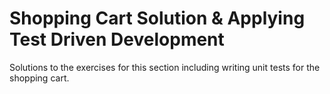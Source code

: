 # Shopping Cart Solution & Applying Test Driven Development
Solutions to the exercises for this section including writing unit tests for the shopping cart.
